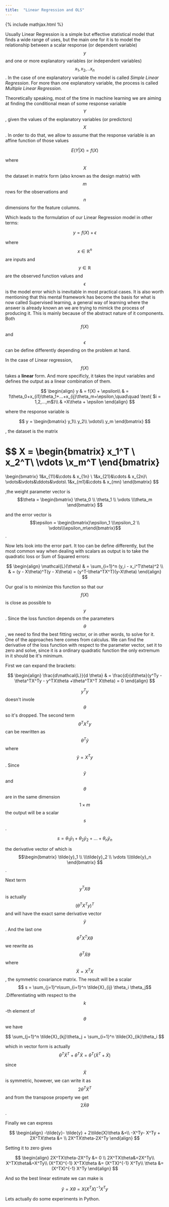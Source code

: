 ```yaml
---
title:  "Linear Regression and OLS"
---
```


{% include mathjax.html %}


Usually Linear Regression is a simple but effective statistical model that finds a wide range of uses, but the main one for it is to model the relationship between a scalar response (or dependent variable) $$y$$ and one or more explanatory variables (or independent variables) $$x_1,x_2,..x_n$$. In the case of one explanatory variable the model is called *Simple Linear Regression*. For more than one explanatory variable, the process is called *Multiple Linear Regression*.

Theoretically speaking, most of the time in machine learning we are aiming at finding the conditional mean of some response variable $$Y$$, given the values of the explanatory variables (or predictors) $$X$$. In order to do that, we allow to assume that the response variable is an affine function of those values 

$$E(Y|X) = f(X)$$ 

where $$X$$ the dataset in matrix form (also known as the design matrix) with $$m$$ rows for the observations and $$n$$ dimensions for the feature columns.

Which leads to the formulation of our Linear Regression model in other terms:

$$y = f(X)+ \epsilon$$ 

where $$x\in \mathbb{R}^n$$ are inputs and $$y\in \mathbb{R}$$ are the observed function values and $$\epsilon$$ is the model error which is inevitable in most practical cases. It is also worth mentioning that this mental framework has become the basis for what is now called Supervised learning, a general way of learning where the answer is already known an we are trying to mimick the process of producing it. This is mainly because of the abstract nature of it components. Both $$f(X)$$ and $$\epsilon$$ can be define differently depending on the problem at hand.

In the case of Linear regression, $$f(X)$$ takes a __linear__ form. And more specificly, it takes the input variables and defines the output as a linear combination of them.

$$
\begin{align}
y & = f(X) + \epsilon\\
  & = 1\theta_0+x_{i1}\theta_1+...+x_{ij}\theta_m+\epsilon,\quad\quad \text{ $i = 1,2,...,m$}\\
  & =X\theta + \epsilon
\end{align}
$$

where the response variable is 

$$
y =
\begin{bmatrix}
y_1\\
y_2\\
\vdots\\
y_m
\end{bmatrix}
$$

, the dataset is the matrix 

$$
X = 
\begin{bmatrix}
x_1^T \\ x_2^T\\ \vdots \\x_m^T 
\end{bmatrix} 
= 
\begin{bmatrix}
1&x_{11}&\cdots & x_{1n}  \\ 
1&x_{21}&\cdots & x_{2n}\\
\vdots&\vdots&\ddots&\vdots\\
1&x_{m1}&\cdots & x_{mn} 
\end{bmatrix}
$$

,the weight parameter vector is 
$$\theta = 
\begin{bmatrix}
\theta_0 \\ \theta_1 \\ \vdots \\\theta_m
\end{bmatrix}
$$ 

and the error vector is 
$$\epsilon = \begin{bmatrix}\epsilon_1 \\\epsilon_2 \\ \vdots\\\epsilon_m\end{bmatrix}$$.


Now lets look into the error part. It too can be define differently, but the most common way when dealing with scalars as output is to take the quadratic loss or Sum of Squared errors:

$$
\begin{align}
\mathcal{L}(\theta) & = \sum_{i=1}^n (y_i - x_i^T\theta)^2 \\
& = (y - X\theta)^T(y - X\theta) = (y^T-\theta^TX^T)(y-X\theta)
\end{align}
$$

Our goal is to minimize this function so that our $$f(X)$$ is close as possible to $$y$$. Since the loss function depends on the parameters $$\theta$$, we need to find the best fitting vector, or in other words, to solve for it. One of the approaches here comes from calculus. We can find the derivative of the loss function with respect to the parameter vector, set it to zero and solve, since it is a ordinary quadratic function the only extremum in it should be it's minimum.

First we can expand the brackets:

$$
\begin{align}
\frac{d\mathcal{L}}{d \theta} & = \frac{d}{d\theta}(y^Ty - \theta^TX^Ty - y^TX\theta +\theta^TX^T X\theta) = 0 
\end{align}
$$


$$y^Ty$$ doesn't invole $$\theta$$ so it's dropped. The second term $$\theta^TX^Ty$$ can be rewritten as $$\theta^T\tilde{y}$$ where $$\tilde{y} = X^Ty$$. Since $$\tilde{y}$$ and $$\theta$$ are in the same dimension $$1{\times}m$$ the output will be a scalar $$s$$.

$$
s = \theta_1\tilde{y}_1 + \theta_2\tilde{y}_2 + ... + \theta_n\tilde{y}_n 
$$

the derivative vector of which is $$\begin{bmatrix}
\tilde{y}_1 \\ \\\tilde{y}_2 \\ \vdots \\\tilde{y}_n
\end{bmatrix}
$$.

Next term $$ y^TX\theta$$ is actually $$(\theta^TX^Ty)^T$$ and will have the exact same derivative vector $$\tilde{y}$$.
And the last one $$\theta^TX^T X\theta$$ we rewrite as $$\theta^T\tilde{X}\theta$$ where $$\tilde{X} = X^T X$$, the symmetric covariance matrix. The result will be a scalar $$ s = \sum_{j=1}^n\sum_{i=1}^n \tilde{X}_{ij} \theta_i \theta_j$$ .Differentiating with respect to the $$k$$-th element of $$\theta$$ we have

$$
\sum_{j=1}^n \tilde{X}_{kj}\theta_j + \sum_{i=1}^n \tilde{X}_{ik}\theta_i
$$

which in vector form is actually 
$$
\theta^T \tilde{X}^T +\theta^T \tilde{X} = \theta^T(\tilde{X}^T+\tilde{X})
$$

since $$\tilde{X}$$ is symmetric, however, we can write it as $$2\theta^T \tilde{X}^T$$ and from the transpose property we get $$2\tilde{X}\theta$$.

Finally we can express

$$
\begin{align}
-\tilde{y}- \tilde{y} + 2\tilde{X}\theta &=\\
-X^Ty- X^Ty + 2X^TX\theta &= \\
2X^TX\theta-2X^Ty 
\end{align}
$$

Setting it to zero gives

$$
\begin{align}
2X^TX\theta-2X^Ty &= 0 \\
2X^TX\theta&=2X^Ty\\
X^TX\theta&=X^Ty\\
(X^TX)^{-1} X^TX\theta &= (X^TX)^{-1} X^Ty\\
\theta &= (X^TX)^{-1} X^Ty
\end{align}
$$

And so the best linear estimate we can make is

$$
\hat{y}=X\theta=X(X^TX)^{-1}X^Ty
$$

Lets actually do some experiments in Python.